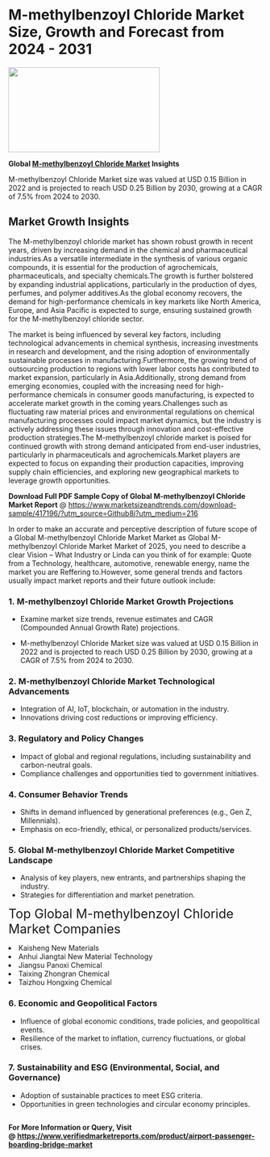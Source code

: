 <H1>M-methylbenzoyl Chloride Market Size, Growth and Forecast from 2024 - 2031</H1><img class="aligncenter size-medium wp-image-584254" src="https://thirdeyenews.in/wp-content/uploads/2024/09/Global-Market-Research-300x168.jpeg" alt="" width="300" height="168" /><p><strong>Global&nbsp;<a href="https://www.marketsizeandtrends.com/download-sample/417196/?utm_source=Github8j?utm_medium=216">M-methylbenzoyl Chloride Market</a> Insights</strong></p><p>M-methylbenzoyl Chloride Market size was valued at USD 0.15 Billion in 2022 and is projected to reach USD 0.25 Billion by 2030, growing at a CAGR of 7.5% from 2024 to 2030.</p><p><h2>Market Growth Insights</h2> <p>The M-methylbenzoyl chloride market has shown robust growth in recent years, driven by increasing demand in the chemical and pharmaceutical industries.As a versatile intermediate in the synthesis of various organic compounds, it is essential for the production of agrochemicals, pharmaceuticals, and specialty chemicals.The growth is further bolstered by expanding industrial applications, particularly in the production of dyes, perfumes, and polymer additives.As the global economy recovers, the demand for high-performance chemicals in key markets like North America, Europe, and Asia Pacific is expected to surge, ensuring sustained growth for the M-methylbenzoyl chloride sector.</p> <p>The market is being influenced by several key factors, including technological advancements in chemical synthesis, increasing investments in research and development, and the rising adoption of environmentally sustainable processes in manufacturing.Furthermore, the growing trend of outsourcing production to regions with lower labor costs has contributed to market expansion, particularly in Asia.Additionally, strong demand from emerging economies, coupled with the increasing need for high-performance chemicals in consumer goods manufacturing, is expected to accelerate market growth in the coming years.Challenges such as fluctuating raw material prices and environmental regulations on chemical manufacturing processes could impact market dynamics, but the industry is actively addressing these issues through innovation and cost-effective production strategies.The M-methylbenzoyl chloride market is poised for continued growth with strong demand anticipated from end-user industries, particularly in pharmaceuticals and agrochemicals.Market players are expected to focus on expanding their production capacities, improving supply chain efficiencies, and exploring new geographical markets to leverage growth opportunities.</p> <p><span class=""><strong>Download Full PDF Sample Copy of Global M-methylbenzoyl Chloride Market Report</strong> @ <a href="https://www.marketsizeandtrends.com/download-sample/417196/?utm_source=Github8j?utm_medium=216" target="_blank">https://www.marketsizeandtrends.com/download-sample/417196/?utm_source=Github8j?utm_medium=216</a></span></p><p>In order to make an accurate and perceptive description of future scope of a Global&nbsp;M-methylbenzoyl Chloride Market Market as Global&nbsp;M-methylbenzoyl Chloride Market Market of 2025, you need to describe a clear Vision &ndash; What Industry or Linda can you think of for example: Quote from a Technology, healthcare, automotive, renewable energy, name the market you are Reffering to.However, some general trends and factors usually impact market reports and their future outlook include:</p><h3>1.&nbsp;<strong>M-methylbenzoyl Chloride Market Growth Projections</strong></h3><ul><li>Examine market size trends, revenue estimates and CAGR (Compounded Annual Growth Rate) projections.</li><li><p>M-methylbenzoyl Chloride Market size was valued at USD 0.15 Billion in 2022 and is projected to reach USD 0.25 Billion by 2030, growing at a CAGR of 7.5% from 2024 to 2030.</p></li></ul><h3>2.&nbsp;<strong>M-methylbenzoyl Chloride Market Technological Advancements</strong></h3><ul><li>Integration of AI, IoT, blockchain, or automation in the industry.</li><li>Innovations driving cost reductions or improving efficiency.</li></ul><h3>3.&nbsp;<strong>Regulatory and Policy Changes</strong></h3><ul><li>Impact of global and regional regulations, including sustainability and carbon-neutral goals.</li><li>Compliance challenges and opportunities tied to government initiatives.</li></ul><h3>4.&nbsp;<strong>Consumer Behavior Trends</strong></h3><ul><li>Shifts in demand influenced by generational preferences (e.g., Gen Z, Millennials).</li><li>Emphasis on eco-friendly, ethical, or personalized products/services.</li></ul><h3>5.&nbsp;<strong>Global M-methylbenzoyl Chloride Market Competitive Landscape</strong></h3><ul><li>Analysis of key players, new entrants, and partnerships shaping the industry.</li><li>Strategies for differentiation and market penetration.</li></ul><p data-pm-slice="1 1 []"><span style="color: inherit; font-family: inherit; font-size: 25px;">Top Global M-methylbenzoyl Chloride Market Companies</span></p><div class="" data-test-id=""><p><li>Kaisheng New Materials</li><li> Anhui Jiangtai New Material Technology</li><li> Jiangsu Panoxi Chemical</li><li> Taixing Zhongran Chemical</li><li> Taizhou Hongxing Chemical</li></p></div><h3>6.&nbsp;<strong>Economic and Geopolitical Factors</strong></h3><ul><li>Influence of global economic conditions, trade policies, and geopolitical events.</li><li>Resilience of the market to inflation, currency fluctuations, or global crises.</li></ul><h3>7.&nbsp;<strong>Sustainability and ESG (Environmental, Social, and Governance)</strong></h3><ul><li>Adoption of sustainable practices to meet ESG criteria.</li><li>Opportunities in green technologies and circular economy principles.</li></ul><h2><strong style="font-size: 14px;">For More Information or Query, Visit @&nbsp;</strong><a style="background-color: #ffffff; font-size: 14px;" href="https://www.marketsizeandtrends.com/report/m-methylbenzoyl-chloride-market/" target="_blank">https://www.verifiedmarketreports.com/product/airport-passenger-boarding-bridge-market</a></h2>